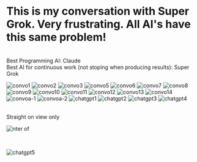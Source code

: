 # This is my conversation with Super Grok.  Very frustrating. All AI's have this same problem!

<br>
Best Programming AI: Claude
<br>
Best AI for continuous work (not stoping when producing results): Super Grok
<br>


![convo1](https://github.com/user-attachments/assets/e47d156f-a64e-4864-bc92-e8c5738cb7dc)
![convo2](https://github.com/user-attachments/assets/92f22fd1-d061-4c72-ad3f-5c61e58f0845)
![convo3](https://github.com/user-attachments/assets/48479a83-522a-4770-8cc2-227504a11406)
![convo5](https://github.com/user-attachments/assets/d23e51ce-c707-4cb5-a665-05f5f3e51517)
![convo6](https://github.com/user-attachments/assets/57883520-0598-47d3-9049-304bd4b99558)
![convo7](https://github.com/user-attachments/assets/6688e06f-ea70-4075-9e6a-2886e43ca5bb)
![convo8](https://github.com/user-attachments/assets/162037c4-6cd5-4c5e-be15-ca9efe8cb5c6)
![convo9](https://github.com/user-attachments/assets/55556b8e-9f6e-4cbe-adfe-c8ac4b3da179)
![convo10](https://github.com/user-attachments/assets/e22757a0-f547-4d1a-b08b-35184dcbe908)
![convo11](https://github.com/user-attachments/assets/d87cd3d8-aff4-45b1-9c2e-ff030fec992f)
![convo12](https://github.com/user-attachments/assets/84d69d42-bc91-48fc-a509-a6b480f7dbc1)
![convo13](https://github.com/user-attachments/assets/3eb6be02-d1be-4f15-a11b-919e41a697ab)
![convo14](https://github.com/user-attachments/assets/bb99c211-09d8-459f-af8d-8bc5aca8c750)
![convoa-1](https://github.com/user-attachments/assets/b1e86df7-d5c1-4eb4-86cc-da34df4c3539)
![convoa-2](https://github.com/user-attachments/assets/9e999d39-265f-4b38-9afe-0f1d0e5db4f6)
![chatgpt1](https://github.com/user-attachments/assets/a849a1de-c160-424e-b188-090e9accd54d)
![chatgpt2](https://github.com/user-attachments/assets/c2f9bc74-56cc-46b1-b6af-a323062479bb)
![chatgpt3](https://github.com/user-attachments/assets/2f37109b-5b5a-4eb4-baaa-d79517f1196e)
![chatgpt4](https://github.com/user-attachments/assets/40be21b8-2f54-4b1e-9ff5-9dec7c5c0991)

<br>
Straight on view only

<br>

![nter of ](https://github.com/user-attachments/assets/729f5c2f-c0bd-4f43-bf09-1d2ac3ae1230)

<br>

![chatgpt5](https://github.com/user-attachments/assets/8e5615d2-1342-411f-b01d-450c387af5d5)
